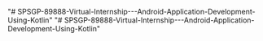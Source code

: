 "# SPSGP-89888-Virtual-Internship---Android-Application-Development-Using-Kotlin" 
"# SPSGP-89888-Virtual-Internship---Android-Application-Development-Using-Kotlin" 
